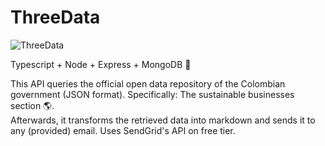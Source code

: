 # ThreeData

![ThreeData](https://user-images.githubusercontent.com/34801285/137816956-65441c9b-6fa9-43f3-8904-ce954973ddae.png)

Typescript + Node + Express + MongoDB 🚀
<br>

This API queries the official open data repository of the Colombian government (JSON format). Specifically: The sustainable businesses section 🌎.
<br>
Afterwards, it transforms the retrieved data into markdown and sends it to any (provided) email. Uses SendGrid's API on free tier.

